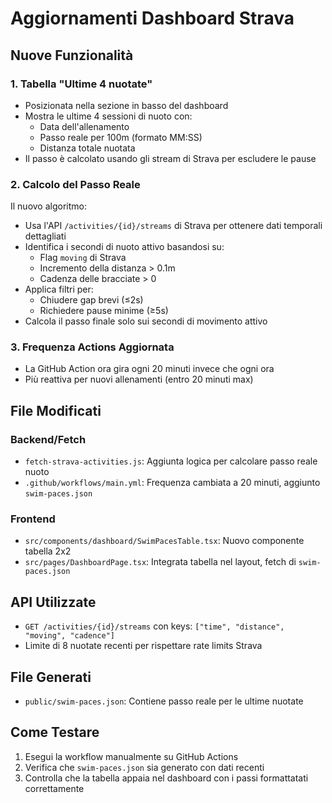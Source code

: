 # Aggiornamenti Dashboard Strava

## Nuove Funzionalità

### 1. Tabella "Ultime 4 nuotate"
- Posizionata nella sezione in basso del dashboard
- Mostra le ultime 4 sessioni di nuoto con:
  - Data dell'allenamento
  - Passo reale per 100m (formato MM:SS)
  - Distanza totale nuotata
- Il passo è calcolato usando gli stream di Strava per escludere le pause

### 2. Calcolo del Passo Reale
Il nuovo algoritmo:
- Usa l'API `/activities/{id}/streams` di Strava per ottenere dati temporali dettagliati
- Identifica i secondi di nuoto attivo basandosi su:
  - Flag `moving` di Strava
  - Incremento della distanza > 0.1m
  - Cadenza delle bracciate > 0
- Applica filtri per:
  - Chiudere gap brevi (≤2s) 
  - Richiedere pause minime (≥5s)
- Calcola il passo finale solo sui secondi di movimento attivo

### 3. Frequenza Actions Aggiornata
- La GitHub Action ora gira ogni 20 minuti invece che ogni ora
- Più reattiva per nuovi allenamenti (entro 20 minuti max)

## File Modificati

### Backend/Fetch
- `fetch-strava-activities.js`: Aggiunta logica per calcolare passo reale nuoto
- `.github/workflows/main.yml`: Frequenza cambiata a 20 minuti, aggiunto `swim-paces.json`

### Frontend
- `src/components/dashboard/SwimPacesTable.tsx`: Nuovo componente tabella 2x2
- `src/pages/DashboardPage.tsx`: Integrata tabella nel layout, fetch di `swim-paces.json`

## API Utilizzate
- `GET /activities/{id}/streams` con keys: `["time", "distance", "moving", "cadence"]`
- Limite di 8 nuotate recenti per rispettare rate limits Strava

## File Generati
- `public/swim-paces.json`: Contiene passo reale per le ultime nuotate

## Come Testare
1. Esegui la workflow manualmente su GitHub Actions
2. Verifica che `swim-paces.json` sia generato con dati recenti
3. Controlla che la tabella appaia nel dashboard con i passi formattatati correttamente
